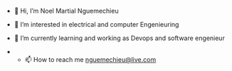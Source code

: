 - 👋 Hi, I’m Noel Martial Nguemechieu
- 👀 I’m interested in electrical and computer Engenieuring
- 🌱 I’m currently learning  and working as Devops and software engenieur

- - 📫 How to reach me   nguemechieu@live.com

<!---
Bigbossmanger/Bigbossmanger is a ✨ special ✨ repository because its `README.md` (this file) appears on your GitHub profile.
You can click the Preview link to take a look at your changes.
--->
